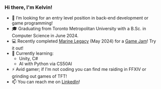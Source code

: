 ### Hi there, I'm Kelvin!

- 👯 I’m looking for an entry level position in back-end development or game programming!
- 🎓 Graduating from Toronto Metropolitan University with a B.Sc. in Computer Science in June 2024.
- 💻 Recently completed [Marine Legacy](https://edyth-k.itch.io/marine-legacy) (May 2024) for a [Game Jam](https://itch.io/jam/-pixel-game-jam-2024)! Try it out!
- 🌱 Currently learning:
  - Unity, C#   
  - AI with Python via CS50AI
- ⚡ Avid gamer; if I'm not coding you can find me raiding in FFXIV or grinding out games of TFT!
- 📫 You can reach me on [LinkedIn](https://www.linkedin.com/in/kelvin-dela-cruz/)! 
<!--
**Edyth-K/Edyth-K** is a ✨ _special_ ✨ repository because its `README.md` (this file) appears on your GitHub profile.

Here are some ideas to get you started:

- 💻 I'm currently a Software Engineer I.
- 🔭 I’m currently working on ...
- 🌱 I’m currently learning ...
- 👯 I’m looking to collaborate on ...
- 🤔 I’m looking for help with ...
- 💬 Ask me about ...
- 📫 How to reach me: ...
- 😄 Pronouns: ...
- ⚡ Fun fact: ...
-->
